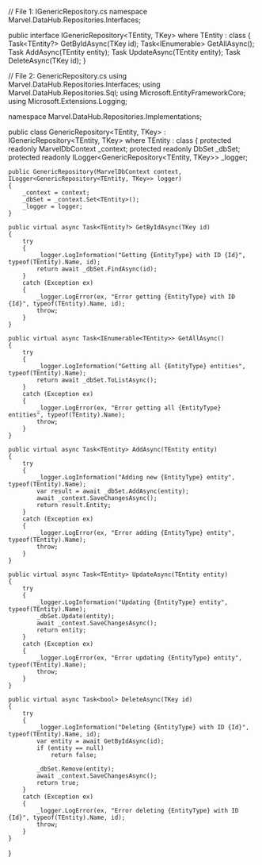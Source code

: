 // File 1: IGenericRepository.cs
namespace Marvel.DataHub.Repositories.Interfaces;

public interface IGenericRepository<TEntity, TKey> where TEntity : class
{
    Task<TEntity?> GetByIdAsync(TKey id);
    Task<IEnumerable<TEntity>> GetAllAsync();
    Task<TEntity> AddAsync(TEntity entity);
    Task<TEntity> UpdateAsync(TEntity entity);
    Task<bool> DeleteAsync(TKey id);
}

// File 2: GenericRepository.cs
using Marvel.DataHub.Repositories.Interfaces;
using Marvel.DataHub.Repositories.Sql;
using Microsoft.EntityFrameworkCore;
using Microsoft.Extensions.Logging;

namespace Marvel.DataHub.Repositories.Implementations;

public class GenericRepository<TEntity, TKey> : IGenericRepository<TEntity, TKey> 
    where TEntity : class
{
    protected readonly MarvelDbContext _context;
    protected readonly DbSet<TEntity> _dbSet;
    protected readonly ILogger<GenericRepository<TEntity, TKey>> _logger;

    public GenericRepository(MarvelDbContext context, ILogger<GenericRepository<TEntity, TKey>> logger)
    {
        _context = context;
        _dbSet = _context.Set<TEntity>();
        _logger = logger;
    }

    public virtual async Task<TEntity?> GetByIdAsync(TKey id)
    {
        try
        {
            _logger.LogInformation("Getting {EntityType} with ID {Id}", typeof(TEntity).Name, id);
            return await _dbSet.FindAsync(id);
        }
        catch (Exception ex)
        {
            _logger.LogError(ex, "Error getting {EntityType} with ID {Id}", typeof(TEntity).Name, id);
            throw;
        }
    }

    public virtual async Task<IEnumerable<TEntity>> GetAllAsync()
    {
        try
        {
            _logger.LogInformation("Getting all {EntityType} entities", typeof(TEntity).Name);
            return await _dbSet.ToListAsync();
        }
        catch (Exception ex)
        {
            _logger.LogError(ex, "Error getting all {EntityType} entities", typeof(TEntity).Name);
            throw;
        }
    }

    public virtual async Task<TEntity> AddAsync(TEntity entity)
    {
        try
        {
            _logger.LogInformation("Adding new {EntityType} entity", typeof(TEntity).Name);
            var result = await _dbSet.AddAsync(entity);
            await _context.SaveChangesAsync();
            return result.Entity;
        }
        catch (Exception ex)
        {
            _logger.LogError(ex, "Error adding {EntityType} entity", typeof(TEntity).Name);
            throw;
        }
    }

    public virtual async Task<TEntity> UpdateAsync(TEntity entity)
    {
        try
        {
            _logger.LogInformation("Updating {EntityType} entity", typeof(TEntity).Name);
            _dbSet.Update(entity);
            await _context.SaveChangesAsync();
            return entity;
        }
        catch (Exception ex)
        {
            _logger.LogError(ex, "Error updating {EntityType} entity", typeof(TEntity).Name);
            throw;
        }
    }

    public virtual async Task<bool> DeleteAsync(TKey id)
    {
        try
        {
            _logger.LogInformation("Deleting {EntityType} with ID {Id}", typeof(TEntity).Name, id);
            var entity = await GetByIdAsync(id);
            if (entity == null) 
                return false;

            _dbSet.Remove(entity);
            await _context.SaveChangesAsync();
            return true;
        }
        catch (Exception ex)
        {
            _logger.LogError(ex, "Error deleting {EntityType} with ID {Id}", typeof(TEntity).Name, id);
            throw;
        }
    }
}